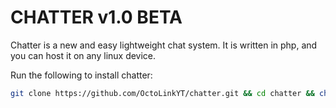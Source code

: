 # CHATTER v1.0 BETA
Chatter  is a new and easy lightweight chat system. It is written in php, and you can host it on any linux device.

Run the following to install chatter:

```bash
git clone https://github.com/OctoLinkYT/chatter.git && cd chatter && chmod +x install.sh && ./install.sh
```
